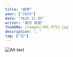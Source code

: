 ```yaml
---
title: "疲弊"
year: ["2024"]
date: "3624.11.05"
writer: "黒沢 絵里"
thumbNa: /images/IMG_9753.jpg
description: "。"
tag: ["花"]
---
```



![Alt text](/images/エネルギー管理-1.png)


<!--
「コメントなんでしてくれないんですか」

「だったら実装してくださいよ」





![Alt text](/images/IMG_9785.jpg)
カッコいい

さやかかわいい

                          


![Alt text](/images/IMG_9811.jpg)



![Alt text](/images/IMG_9790.jpg)

![Alt text](/images/IMG_9757.jpg)


![Alt text](/images/023-2.jpg)

ヘッダーからコメントしてください。本日もお疲れ様です。-->